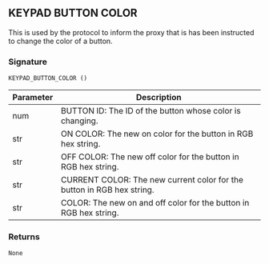 ## KEYPAD BUTTON COLOR

This is used by the protocol to inform the proxy that is has been instructed to change the color of a button.


### Signature

`KEYPAD_BUTTON_COLOR ()`


| Parameter | Description |
| --- | --- |
| num | BUTTON ID: The ID of the button whose color is changing. |
| str | ON COLOR: The new on color for the button in RGB hex string. |
| str | OFF COLOR: The new off color for the button in RGB hex string. |
| str | CURRENT COLOR:  The new current color for the button in RGB hex string. |
| str | COLOR:  The new on and off color for the button in RGB hex string. |


### Returns

`None`
